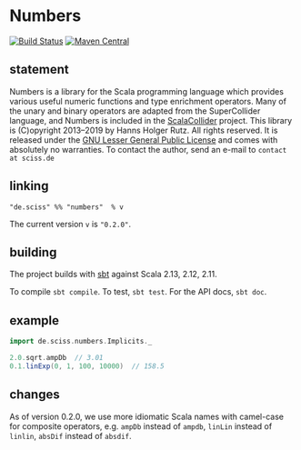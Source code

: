 # Numbers

[![Build Status](https://travis-ci.org/Sciss/Numbers.svg?branch=main)](https://travis-ci.org/Sciss/Numbers)
[![Maven Central](https://maven-badges.herokuapp.com/maven-central/de.sciss/numbers_2.11/badge.svg)](https://maven-badges.herokuapp.com/maven-central/de.sciss/numbers_2.11)

## statement

Numbers is a library for the Scala programming language which provides various useful numeric functions and type 
enrichment operators. Many of the unary and binary operators are adapted from the SuperCollider language, and 
Numbers is included in the [ScalaCollider](http://github.com/Sciss/ScalaCollider/) project. This library is 
(C)opyright 2013&ndash;2019 by Hanns Holger Rutz. All rights reserved. It is released under the
[GNU Lesser General Public License](http://github.com/Sciss/Numbers/blob/main/LICENSE) and comes with 
absolutely no warranties. To contact the author, send an e-mail to `contact at sciss.de`

## linking

    "de.sciss" %% "numbers"  % v

The current version `v` is `"0.2.0"`.

## building

The project builds with [sbt](http://www.scala-sbt.org/) against Scala 2.13, 2.12, 2.11.

To compile `sbt compile`. To test, `sbt test`. For the API docs, `sbt doc`.

## example

```scala
import de.sciss.numbers.Implicits._

2.0.sqrt.ampDb  // 3.01
0.1.linExp(0, 1, 100, 10000)  // 158.5
```
    
## changes

As of version 0.2.0, we use more idiomatic Scala names with camel-case for composite operators, e.g.
`ampDb` instead of `ampdb`, `linLin` instead of `linlin`, `absDif` instead of `absdif`.
